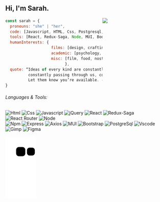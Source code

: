 
  <h2>Hi, I'm Sarah.</h2> 

<img align="right" src="https://media2.giphy.com/media/H68qSZkEG9qw39YvRD/giphy.gif?cid=790b761140f53b8b9b6f4459440754ef3295adb88b7453cd&rid=giphy.gif&ct=s" width="200">

```javascript
const sarah = {
  pronouns: "she" | "her",
  code: [Javascript, HTML, Css, Postgresql, Jquery],
  tools: [React, Redux-Saga, Node, MUI, Bootstrap],
  humanInterests: {
                    films: [design, crafting, music],
                    academic: [psychology, philosophy, history],
                    misc: [film, food, nostalgia]
                          },
  quote: “Ideas of every kind are constantly galloping towards us, 
          constantly passing through us, constantly trying to get our attention. 
          Let them know you’re available. - elizabeth gilbert”
}
```

###### Languages & Tools:
![Html](https://img.shields.io/badge/HTML5-E34F26?style=flat&logo=html5&logoColor=white&color=53A447)
![Css](https://img.shields.io/badge/CSS3-1572B6?style=flat&logo=css3&logoColor=white&color=116157)
![Javascript](https://img.shields.io/badge/JavaScript-323330?style=flat&logo=javascript&logoColor=white&color=2C3962)
![jQuery](https://img.shields.io/badge/jQuery-0769AD?style=flat&logo=jQuery3&logoColor=white&color=45B6B0)
![React](https://img.shields.io/badge/React-61DAFB?style=flat&logo=React&logoColor=white&color=9E7BAC)
![Redux-Saga](https://img.shields.io/badge/Redux--Saga-999999?style=flat&logo=Redux&logoColor=white&color=F38BAE)
![React Router](https://img.shields.io/badge/React_Router-CA4245?style=flat&logo=ReactRouter&logoColor=white&color=F44A6D)
![Node](https://img.shields.io/badge/Node.js-339933?style=flat&logo=Node.js&logoColor=white&color=F8473E)
<br>
![Npm](https://img.shields.io/badge/NPM-CB3837?style=flat&logo=Npm&logoColor=white&color=53A447)
![Express](https://img.shields.io/badge/Express-000000?style=flat&logo=Express&logoColor=white&color=116157)
![Axios](https://img.shields.io/badge/Axios-5A29E4?style=flat&logo=Axios&logoColor=white&color=2C3962)
![MUI](https://img.shields.io/badge/MUI-007FFF?style=flat&logo=MUI&logoColor=white&color=45B6B0)
![Bootstrap](https://img.shields.io/badge/Bootstrap-7952B3?style=flat&logo=Bootstrap&logoColor=white&color=9E7BAC)
![PostgreSql](https://img.shields.io/badge/PostgreSQL-4169E1?style=flat&logo=PostgreSQL&logoColor=white&color=F38BAE)
![Vscode](https://img.shields.io/badge/VSCode-0078D4?style=flat&logo=visual%20studio%20code&logoColor=white&color=F44A6D)
![Gimp](https://img.shields.io/badge/Gimp-5C5543?style=flat&logo=Gimp&logoColor=white&color=F8473E)
![Figma](https://img.shields.io/badge/Figma-F24E1E?style=flat&logo=figma&logoColor=white&color=8B2440)

![snake gif](https://github.com/seprest1/seprest1/blob/output/github-contribution-grid-snake.svg)
